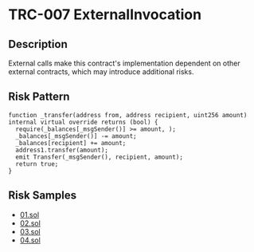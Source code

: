 
# TRC-007 ExternalInvocation
## Description

External calls make this contract's implementation dependent on other external contracts, which may introduce additional risks.

## Risk Pattern

```solidity
function _transfer(address from, address recipient, uint256 amount) internal virtual override returns (bool) {
  require(_balances[_msgSender()] >= amount, );
  _balances[_msgSender()] -= amount;
  _balances[recipient] += amount;
  address1.transfer(amount);
  emit Transfer(_msgSender(), recipient, amount);
  return true;
}
```

## Risk Samples
 
- [01.sol](https://github.com/cryptousersecurity/token-risk-classification/blob/main/src/TRC-007/samples/01.sol) 
- [02.sol](https://github.com/cryptousersecurity/token-risk-classification/blob/main/src/TRC-007/samples/02.sol) 
- [03.sol](https://github.com/cryptousersecurity/token-risk-classification/blob/main/src/TRC-007/samples/03.sol) 
- [04.sol](https://github.com/cryptousersecurity/token-risk-classification/blob/main/src/TRC-007/samples/04.sol)
